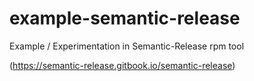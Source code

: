 # example-semantic-release

Example / Experimentation in Semantic-Release rpm tool

(https://semantic-release.gitbook.io/semantic-release)
